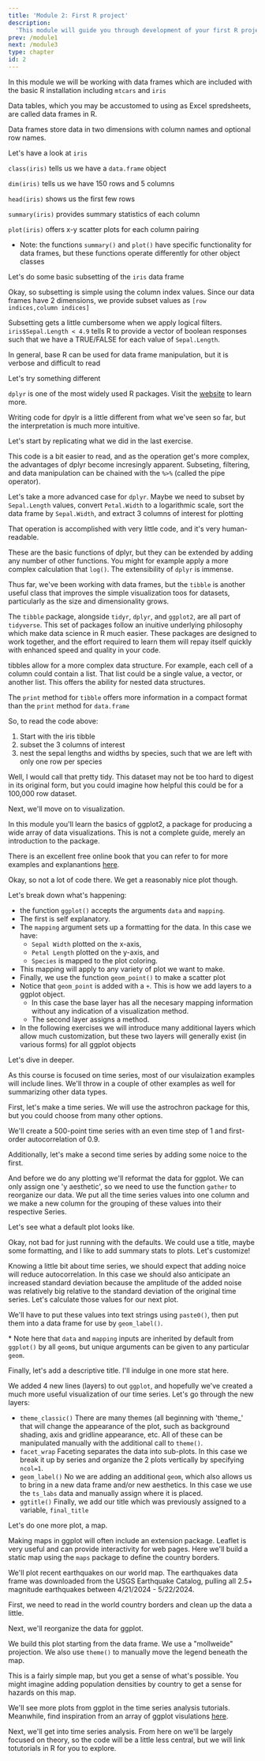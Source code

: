 ```yaml
---
title: 'Module 2: First R project'
description:
  'This module will guide you through development of your first R project'
prev: /module1
next: /module3
type: chapter
id: 2
---
```


<exercise id="1" title="What's a data frame?">

In this module we will be working with data frames which are included with the basic R installation including ```mtcars``` and ```iris```

Data tables, which you may be accustomed to using as Excel spredsheets, are called data frames in R.

Data frames store data in two dimensions with column names and optional row names.

Let's have a look at ```iris```

<codeblock id="03_01">
</codeblock>

```class(iris)``` tells us we have a ```data.frame``` object

```dim(iris)``` tells us we have 150 rows and 5 columns

```head(iris)``` shows us the first few rows

```summary(iris)``` provides summary statistics of each column

```plot(iris)``` offers x-y scatter plots for each column pairing

* Note: the functions ```summary()``` and ```plot()``` have specific functionality for data frames, but these functions operate differently for other object classes

</exercise>

<exercise id="2" title="subset a data frame">

Let's do some basic subsetting of the ```iris``` data frame

<codeblock id="03_02">
</codeblock>

Okay, so subsetting is simple using the column index values. Since our data frames have 2 dimensions, we provide subset values as ```[row indices,column indices]```

Subsetting gets a little cumbersome when we apply logical filters. ```iris$Sepal.Length < 4.9``` tells R to provide a vector of boolean responses such that we have a TRUE/FALSE for each value of ```Sepal.Length```.

In general, base R can be used for data frame manipulation, but it is verbose and difficult to read

Let's try something different

</exercise>

<exercise id="3" title="dplyr">

```dplyr``` is one of the most widely used R packages. Visit the [website](https://dplyr.tidyverse.org/) to learn more.

Writing code for dpylr is a little different from what we've seen so far, but the interpretation is much more intuitive.

Let's start by replicating what we did in the last exercise.

<codeblock id="03_03">
</codeblock>

This code is a bit easier to read, and as the operation get's more complex, the advantages of dplyr become incresingly apparent. Subseting, filtering, and data manipulation can be chained with the ```%>%``` (called the pipe operator).

</exercise>

<exercise id="4" title="dplyr (continued)">

Let's take a more advanced case for ```dplyr```. Maybe we need to subset by ```Sepal.Length``` values, convert ```Petal.Width``` to a logarithmic scale, sort the data frame by ```Sepal.Width```, and extract 3 columns of interest for plotting

<codeblock id="03_04">
</codeblock>

That operation is accomplished with very little code, and it's very human-readable.

These are the basic functions of dplyr, but they can be extended by adding any number of other functions. You might for example apply a more complex calculation that ```log()```. The extensibility of ```dplyr``` is immense.

Thus far, we've been working with data frames, but the ```tibble``` is another useful class that improves the simple visualization toos for datasets, particularly as the size and dimensionality grows.

</exercise>

<exercise id="5" title="tidyr and tibble">

The ```tibble``` package, alongside ```tidyr```, ```dplyr```, and ```ggplot2```, are all part of ```tidyverse```. This set of packages follow an inuitive underlying philosophy which make data science in R much easier. These packages are designed to work together, and the effort required to learn them will repay itself quickly with enhanced speed and quality in your code.

tibbles allow for a more complex data structure. For example, each cell of a column could contain a list. That list could be a single value, a vector, or another list. This offers the ability for nested data structures.

<codeblock id="03_05">
</codeblock>

The ```print``` method for ```tibble``` offers more information in a compact format than the ```print``` method for ```data.frame```

So, to read the code above:
1) Start with the iris tibble
2) subset the 3 columns of interest
3) nest the sepal lengths and widths by species, such that we are left with only one row per species

Well, I would call that pretty tidy. This dataset may not be too hard to digest in its original form, but you could imagine how helpful this could be for a 100,000 row dataset.

Next, we'll move on to visualization.

</exercise>

<exercise id="6" title="packge: ggplot2">

In this module you'll learn the basics of ggplot2, a package for producing a wide array of data visualizations. This is not a complete guide, merely an introduction to the package.

There is an excellent free online book that you can refer to for more examples and explanantions [here](https://ggplot2-book.org/).

<codeblock id="04_01">
</codeblock>

Okay, so not a lot of code there. We get a reasonably nice plot though.

Let's break down what's happening:

* the function ```ggplot()``` accepts the arguments ```data``` and ```mapping```.
* The first is self explanatory.
* The ```mapping``` argument sets up a formatting for the data. In this case we have:
  -  ```Sepal Width``` plotted on the x-axis,
  -  ```Petal Length``` plotted on the y-axis, and
  -  ```Species``` is mapped to the plot coloring.
* This mapping will apply to any variety of plot we want to make.
* Finally, we use the function ```geom_point()``` to make a scatter plot
* Notice that ```geom_point``` is added with a ```+```. This is how we add layers to a ggplot object.
  - In this case the base layer has all the necesary mapping information without any indication of a visualization method.
  - The second layer assigns a method.
* In the following exercises we will introduce many additional layers which allow much customization, but these two layers will generally exist (in various forms) for all ggplot objects 

Let's dive in deeper.

</exercise>

<exercise id="7" title="time series in ggplot">

As this course is focused on time series, most of our visulaization examples will include lines. We'll throw in a couple of other examples as well for summarizing other data types.

First, let's make a time series. We will use the astrochron package for this, but you could choose from many other options.

We'll create a 500-point time series with an even time step of 1 and first-order autocorrelation of 0.9.

Additionally, let's make a second time series by adding some noice to the first.

And before we do any plotting we'll reformat the data for ggplot. We can only assign one 'y aesthetic', so we need to use the function ```gather``` to reorganize our data. We put all the time series values into one column and we make a new column for the grouping of these values into their respective Series.

Let's see what a default plot looks like.

<codeblock id="04_02">
</codeblock>

Okay, not bad for just running with the defaults. We could use a title, maybe some formatting, and I like to add summary stats to plots. Let's customize!

</exercise>

<exercise id="8" title="advanced time series plot">

Knowing a little bit about time series, we should expect that adding noice will reduce autocorrelation. In this case we should also anticipate an increased standard deviation because the amplitude of the added noise was relatively big relative to the standard deviation of the original time series. Let's calculate those values for our next plot.

We'll have to put these values into text strings using ```paste0()```, then put them into a data frame for use by ```geom_label()```.

\* Note here that ```data``` and ```mapping``` inputs are inherited by default from ```ggplot()``` by all ```geom```s, but unique arguments can be given to any particular ```geom```.

Finally, let's add a descriptive title. I'll indulge in one more stat here.

<codeblock id="04_03">
</codeblock>

We added 4 new lines (layers) to out ```ggplot```, and hopefully we've created a much more useful visualization of our time series. Let's go through the new layers:

* ```theme_classic()``` There are many themes (all beginning with 'theme_' that will change the appearance of the plot, such as background shading, axis and gridline appearance, etc. All of these can be manipulated manually with the additional call to ```theme()```.
* ```facet_wrap``` Faceting separates the data into sub-plots. In this case we break it up by series and organize the 2 plots vertically by specifying ```ncol=1```.
* ```geom_label()``` No we are adding an additional ```geom```, which also allows us to bring in a new data frame and/or new aesthetics. In this case we use the ```ts_labs``` data and manually assign where it is placed.
* ```ggtitle()``` Finally, we add our title which was previously assigned to a variable, ```final_title```

Let's do one more plot, a map.

</exercise>

<exercise id="8" title="maps">

Making maps in ggplot will often include an extension package. Leaflet is very useful and can provide interactivity for web pages. Here we'll build a static map using the ```maps``` package to define the country borders.

We'll plot recent earthquakes on our world map. The earthquakes data frame was downloaded from the USGS Earthquake Catalog, pulling all 2.5+ magnitude earthquakes between 4/21/2024 - 5/22/2024.

First, we need to read in the world country borders and clean up the data a little.

Next, we'll reorganize the data for ggplot.

We build this plot starting from the data frame. We use a "mollweide" projection. We also use ```theme()``` to manually move the legend beneath the map.

<codeblock id="04_04">
</codeblock>

This is a fairly simple map, but you get a sense of what's possible. You might imagine adding population densities by country to get a sense for hazards on this map.

We'll see more plots from ggplot in the time series analysis tutorials. Meanwhile, find inspiration from an array of ggplot visulations [here](https://r-graph-gallery.com/).

Next, we'll get into time series analysis. From here on we'll be largely focused on theory, so the code will be a little less central, but we will link totutorials in R for you to explore.

</exercise>
